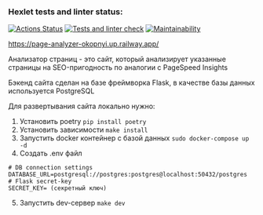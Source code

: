 ### Hexlet tests and linter status:
[![Actions Status](https://github.com/StanislavOkopnyi/python-project-83/workflows/hexlet-check/badge.svg)](https://github.com/StanislavOkopnyi/python-project-83/actions)
[![Tests and linter check](https://github.com/StanislavOkopnyi/python-project-83/actions/workflows/linter-check.yml/badge.svg)](https://github.com/StanislavOkopnyi/python-project-83/actions/workflows/linter-check.yml)
[![Maintainability](https://api.codeclimate.com/v1/badges/245e175be7539bfa1a23/maintainability)](https://codeclimate.com/github/StanislavOkopnyi/python-project-83/maintainability)

<a>https://page-analyzer-okopnyi.up.railway.app/<a>

Анализатор страниц - это сайт, который анализирует указанные страницы на SEO-пригодность по аналогии с PageSpeed Insights

Бэкенд сайта сделан на базе фреймворка Flask, в качестве базы данных используется PostgreSQL

Для развертывания сайта локально нужно:
1) Установить poetry ` pip install poetry `
2) Установить зависимости ` make install `
3) Запустить docker контейнер с базой данных ` sudo docker-compose up -d `
4) Создать .env файл 
```
# DB connection settings
DATABASE_URL=postgresql://postgres:postgres@localhost:50432/postgres
# Flask secret-key
SECRET_KEY= (секретный ключ)
```
5) Запустить  dev-сервер ` make dev `


